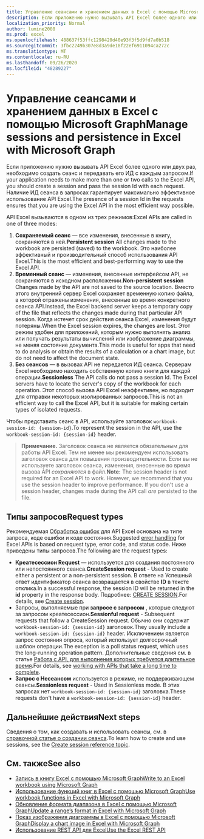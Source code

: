 ```yaml
---
title: Управление сеансами и хранением данных в Excel с помощью Microsoft Graph
description: Если приложению нужно вызывать API Excel более одного или двух раз, необходимо создать сеанс и передавать его ИД с каждым запросом. Наличие ИД сеанса в запросах гарантирует максимально эффективное использование API Excel.
localization_priority: Normal
author: lumine2008
ms.prod: excel
ms.openlocfilehash: 488637f53ffc1298420d40e93f3f5d9fd7a0b518
ms.sourcegitcommit: 3fbc2249b307e8d3a9de18f22ef6911094ca272c
ms.translationtype: MT
ms.contentlocale: ru-RU
ms.lasthandoff: 09/26/2020
ms.locfileid: "48289227"
---
```

# <a name="manage-sessions-and-persistence-in-excel-with-microsoft-graph"></a><span data-ttu-id="48f66-104">Управление сеансами и хранением данных в Excel с помощью Microsoft Graph</span><span class="sxs-lookup"><span data-stu-id="48f66-104">Manage sessions and persistence in Excel with Microsoft Graph</span></span>

<span data-ttu-id="48f66-105">Если приложению нужно вызывать API Excel более одного или двух раз, необходимо создать сеанс и передавать его ИД с каждым запросом.</span><span class="sxs-lookup"><span data-stu-id="48f66-105">If your application needs to make more than one or two calls to the Excel API, you should create a session and pass the session Id with each request.</span></span> <span data-ttu-id="48f66-106">Наличие ИД сеанса в запросах гарантирует максимально эффективное использование API Excel.</span><span class="sxs-lookup"><span data-stu-id="48f66-106">The presence of a session Id in the requests ensures that you are using the Excel API in the most efficient way possible.</span></span>

<span data-ttu-id="48f66-107">API Excel вызываются в одном из трех режимов:</span><span class="sxs-lookup"><span data-stu-id="48f66-107">Excel APIs are called in one of three modes:</span></span>

1. <span data-ttu-id="48f66-108">**Сохраняемый сеанс** — все изменения, внесенные в книгу, сохраняются в ней.</span><span class="sxs-lookup"><span data-stu-id="48f66-108">**Persistent session**  All changes made to the workbook are persisted (saved) to the workbook.</span></span> <span data-ttu-id="48f66-109">Это наиболее эффективный и производительный способ использования API Excel.</span><span class="sxs-lookup"><span data-stu-id="48f66-109">This is the most efficient and best-performing way to use the Excel API.</span></span>
2. <span data-ttu-id="48f66-110">**Временный сеанс** — изменения, внесенные интерфейсом API, не сохраняются в исходном расположении.</span><span class="sxs-lookup"><span data-stu-id="48f66-110">**Non-persistent session**  Changes made by the API are not saved to the source location.</span></span> <span data-ttu-id="48f66-111">Вместо этого внутренний сервер Excel сохраняет временную копию файла, в которой отражены изменения, внесенные во время конкретного сеанса API.</span><span class="sxs-lookup"><span data-stu-id="48f66-111">Instead, the Excel backend server keeps a temporary copy of the file that reflects the changes made during that particular API session.</span></span> <span data-ttu-id="48f66-112">Когда истечет срок действия сеанса Excel, изменения будут потеряны.</span><span class="sxs-lookup"><span data-stu-id="48f66-112">When the Excel session expires, the changes are lost.</span></span> <span data-ttu-id="48f66-113">Этот режим удобен для приложений, которым нужно выполнять анализ или получать результаты вычислений или изображение диаграммы, не меняя состояние документа.</span><span class="sxs-lookup"><span data-stu-id="48f66-113">This mode is useful for apps that need to do analysis or obtain the results of a calculation or a chart image, but do not need to affect the document state.</span></span>
3. <span data-ttu-id="48f66-114">**Без сеансов** — в вызовах API не передается ИД сеанса. Серверам Excel необходимо находить собственную копию книги для каждой операции.</span><span class="sxs-lookup"><span data-stu-id="48f66-114">**Sessionless**  The API calls do not pass a session Id. The Excel servers have to locate the server's copy of the workbook for each operation.</span></span> <span data-ttu-id="48f66-115">Этот способ вызова API Excel неэффективен, но подходит для отправки некоторых изолированных запросов.</span><span class="sxs-lookup"><span data-stu-id="48f66-115">This is not an efficient way to call the Excel API, but it is suitable for making certain types of isolated requests.</span></span>

<span data-ttu-id="48f66-116">Чтобы представить сеанс в API, используйте заголовок `workbook-session-id: {session-id}`.</span><span class="sxs-lookup"><span data-stu-id="48f66-116">To represent the session in the API, use the `workbook-session-id: {session-id}` header.</span></span>

><span data-ttu-id="48f66-p106">**Примечание.** Заголовок сеанса не является обязательным для работы API Excel. Тем не менее мы рекомендуем использовать заголовок сеанса для повышения производительности. Если вы не используете заголовок сеанса, изменения, внесенные во время вызова API _сохраняются_ в файл.</span><span class="sxs-lookup"><span data-stu-id="48f66-p106">**Note:** The session header is not required for an Excel API to work. However, we recommend that you use the session header to improve performance. If you don't use a session header, changes made during the API call _are_ persisted to the file.</span></span>  

## <a name="request-types"></a><span data-ttu-id="48f66-120">Типы запросов</span><span class="sxs-lookup"><span data-stu-id="48f66-120">Request types</span></span>
<span data-ttu-id="48f66-121">Рекомендуемая [Обработка ошибок](workbook-error-handling.md) для API Excel основана на типе запроса, коде ошибки и коде состояния.</span><span class="sxs-lookup"><span data-stu-id="48f66-121">Suggested [error handling](workbook-error-handling.md) for Excel APIs is based on request type, error code, and status code.</span></span> <span data-ttu-id="48f66-122">Ниже приведены типы запросов.</span><span class="sxs-lookup"><span data-stu-id="48f66-122">The following are the request types:</span></span>

- <span data-ttu-id="48f66-123">**Креатесессион Request** — используется для создания постоянного или непостоянного сеанса.</span><span class="sxs-lookup"><span data-stu-id="48f66-123">**CreateSession request** - Used to create either a persistent or a non-persistent session.</span></span> <span data-ttu-id="48f66-124">В ответе на Успешный ответ идентификатор сеанса возвращается в свойстве **ID** в тексте отклика.</span><span class="sxs-lookup"><span data-stu-id="48f66-124">In a successful response, the session ID will be returned in the **id** property in the response body.</span></span> <span data-ttu-id="48f66-125">Подробнее: [CREATE SESSION](/graph/api/workbook-createsession?view=graph-rest-1.0).</span><span class="sxs-lookup"><span data-stu-id="48f66-125">For details, see [Create session](/graph/api/workbook-createsession?view=graph-rest-1.0).</span></span>
- <span data-ttu-id="48f66-126">Запросы, выполняемые при **запросе с запросом** , которые следуют за запросом креатесессион.</span><span class="sxs-lookup"><span data-stu-id="48f66-126">**Sessionful request** - Subsequent requests that follow a CreateSession request.</span></span> <span data-ttu-id="48f66-127">Обычно они содержат `workbook-session-id: {session-id}` заголовок.</span><span class="sxs-lookup"><span data-stu-id="48f66-127">They usually include a `workbook-session-id: {session-id}` header.</span></span> <span data-ttu-id="48f66-128">Исключением является запрос состояния опроса, который использует долгосрочный шаблон операции.</span><span class="sxs-lookup"><span data-stu-id="48f66-128">The exception is a poll status request, which uses the long-running operation pattern.</span></span> <span data-ttu-id="48f66-129">Дополнительные сведения см. в статье [Работа с API, для выполнения которых требуется длительное время](./workbook-best-practice.md#working-with-apis-that-take-a-long-time-to-complete).</span><span class="sxs-lookup"><span data-stu-id="48f66-129">For details, see [working with APIs that take a long time to complete](./workbook-best-practice.md#working-with-apis-that-take-a-long-time-to-complete).</span></span>
- <span data-ttu-id="48f66-130">**Запрос с Несеансом** используется в режиме, не поддерживающем сеансы.</span><span class="sxs-lookup"><span data-stu-id="48f66-130">**Sessionless request** - Used in Sessionless mode.</span></span> <span data-ttu-id="48f66-131">В этих запросах нет `workbook-session-id: {session-id}` заголовка.</span><span class="sxs-lookup"><span data-stu-id="48f66-131">These requests don't have a `workbook-session-id: {session-id}` header.</span></span>  

## <a name="next-steps"></a><span data-ttu-id="48f66-132">Дальнейшие действия</span><span class="sxs-lookup"><span data-stu-id="48f66-132">Next steps</span></span>
<span data-ttu-id="48f66-133">Сведения о том, как создавать и использовать сеансы, см. в [справочной статье о создании сеанса](/graph/api/workbook-createsession?view=graph-rest-1.0).</span><span class="sxs-lookup"><span data-stu-id="48f66-133">To learn how to create and use sessions, see the [Create session reference topic](/graph/api/workbook-createsession?view=graph-rest-1.0).</span></span>

## <a name="see-also"></a><span data-ttu-id="48f66-134">См. также</span><span class="sxs-lookup"><span data-stu-id="48f66-134">See also</span></span>
* [<span data-ttu-id="48f66-135">Запись в книгу Excel с помощью Microsoft Graph</span><span class="sxs-lookup"><span data-stu-id="48f66-135">Write to an Excel workbook using Microsoft Graph</span></span>](excel-write-to-workbook.md)
* [<span data-ttu-id="48f66-136">Использование функций книг в Excel с помощью Microsoft Graph</span><span class="sxs-lookup"><span data-stu-id="48f66-136">Use workbook functions in Excel with Microsoft Graph</span></span>](excel-use-functions.md)
* [<span data-ttu-id="48f66-137">Обновление формата диапазона в Excel с помощью Microsoft Graph</span><span class="sxs-lookup"><span data-stu-id="48f66-137">Update a range’s format in Excel with Microsoft Graph</span></span>](excel-update-range-format.md)
* [<span data-ttu-id="48f66-138">Показ изображения диаграммы в Excel с помощью Microsoft Graph</span><span class="sxs-lookup"><span data-stu-id="48f66-138">Display a chart image in Excel with Microsoft Graph</span></span>](excel-display-chart-image.md)
* [<span data-ttu-id="48f66-139">Использование REST API для Excel</span><span class="sxs-lookup"><span data-stu-id="48f66-139">Use the Excel REST API</span></span>](/graph/api/resources/excel?view=graph-rest-1.0)